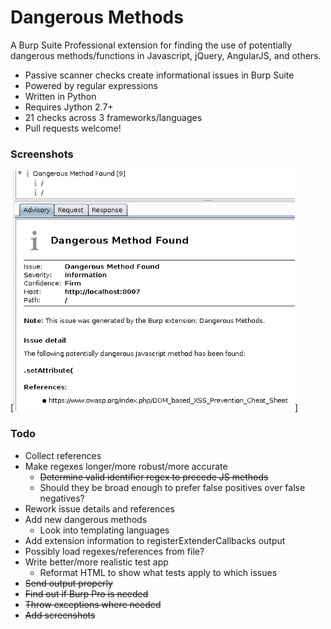 # Dangerous Methods
A Burp Suite Professional extension for finding the use of potentially dangerous methods/functions in Javascript, jQuery, AngularJS, and others.

* Passive scanner checks create informational issues in Burp Suite
* Powered by regular expressions
* Written in Python
* Requires Jython 2.7+
* 21 checks across 3 frameworks/languages
* Pull requests welcome!

### Screenshots
[![Example Issue](screenshots/dangerous-methods-issue.png)]

### Todo
* Collect references
* Make regexes longer/more robust/more accurate
    * ~~Determine valid identifier regex to precede JS methods~~
    * Should they be broad enough to prefer false positives over false negatives?
* Rework issue details and references
* Add new dangerous methods
    * Look into templating languages
* Add extension information to registerExtenderCallbacks output
* Possibly load regexes/references from file?
* Write better/more realistic test app
    * Reformat HTML to show what tests apply to which issues
* ~~Send output properly~~
* ~~Find out if Burp Pro is needed~~
* ~~Throw exceptions where needed~~
* ~~Add screenshots~~
